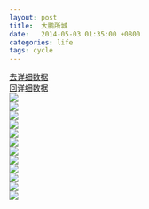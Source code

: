 ```yaml
---
layout: post
title:  大鹏所城
date:   2014-05-03 01:35:00 +0800
categories: life
tags: cycle
---
```

[去详细数据](http://iriding.cc/user/route/207224.shtml)  
[回详细数据](http://iriding.cc/user/route/207468.shtml)  
![](/res/img/20140503/1.c.png)  
![](/res/img/20140503/2.c.jpg)  
![](/res/img/20140503/3.c.jpg)  
![](/res/img/20140503/4.c.jpg)  
![](/res/img/20140503/5.c.jpg)  
![](/res/img/20140503/6.c.jpg)  
![](/res/img/20140503/7.c.jpg)  
![](/res/img/20140503/8.c.jpg)  
![](/res/img/20140503/9.c.jpg)  
![](/res/img/20140503/10.c.jpg)  
![](/res/img/20140503/11.c.jpg)  
![](/res/img/20140503/12.c.jpg)  
